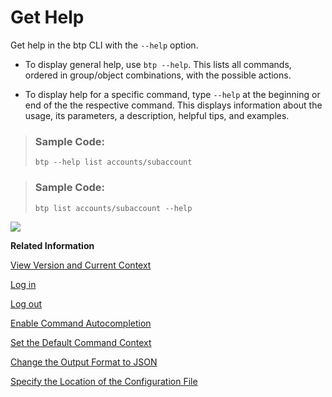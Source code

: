 <!-- loiof8fd1e5bbf9649e1936d32fb9614677b -->

# Get Help

Get help in the btp CLI with the `--help` option.

-   To display general help, use `btp --help`. This lists all commands, ordered in group/object combinations, with the possible actions.

-   To display help for a specific command, type `--help` at the beginning or end of the the respective command. This displays information about the usage, its parameters, a description, helpful tips, and examples.




> ### Sample Code:  
> ```
> btp --help list accounts/subaccount
> ```

> ### Sample Code:  
> ```
> btp list accounts/subaccount --help
> ```

![](images/cli_get_help_dae28be.png)

**Related Information**  


[View Version and Current Context](View_Version_and_Current_Context_9c29222.md "To find out the current context you’re working in, run the command btp --info or simply btp.")

[Log in](Log_in_e241b30.md "Log in with the btp CLI is on global account level.")

[Log out](Log_out_9f1c87a.md "Logging out of the configured server removes all user-specific data from the configuration file.")

[Enable Command Autocompletion](Enable_Command_Autocompletion_46355fa.md "Use command autocompletion to save keystrokes when entering command actions, group-object combinations, and their parameters in the SAP BTP command line interface (btp CLI).")

[Set the Default Command Context](Set_the_Default_Command_Context_720645a.md "Change the default context for all command calls to the global account, a directory, or a subaccount by using the btp target command.")

[Change the Output Format to JSON](Change_the_Output_Format_to_JSON_dcb85b7.md "Use the --format json option to change the output format of a command to JSON.")

[Specify the Location of the Configuration File](Specify_the_Location_of_the_Configuration_File_e57288d.md "You can change the location of the configuration file by using the --config option.")

